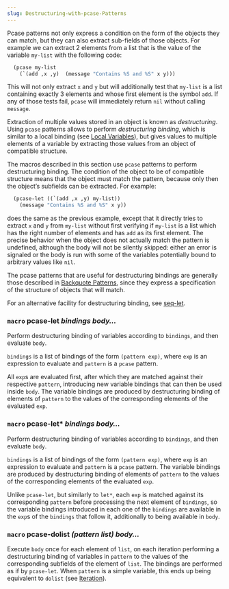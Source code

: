 ```yaml
---
slug: Destructuring-with-pcase-Patterns
---
```


Pcase patterns not only express a condition on the form of the objects they can match, but they can also extract sub-fields of those objects. For example we can extract 2 elements from a list that is the value of the variable `my-list` with the following code:

```lisp
  (pcase my-list
    (`(add ,x ,y)  (message "Contains %S and %S" x y)))
```

This will not only extract `x` and `y` but will additionally test that `my-list` is a list containing exactly 3 elements and whose first element is the symbol `add`. If any of those tests fail, `pcase` will immediately return `nil` without calling `message`.

Extraction of multiple values stored in an object is known as *destructuring*. Using `pcase` patterns allows to perform *destructuring binding*, which is similar to a local binding (see [Local Variables](/docs/elisp/Local-Variables)), but gives values to multiple elements of a variable by extracting those values from an object of compatible structure.

The macros described in this section use `pcase` patterns to perform destructuring binding. The condition of the object to be of compatible structure means that the object must match the pattern, because only then the object’s subfields can be extracted. For example:

```lisp
  (pcase-let ((`(add ,x ,y) my-list))
    (message "Contains %S and %S" x y))
```

does the same as the previous example, except that it directly tries to extract `x` and `y` from `my-list` without first verifying if `my-list` is a list which has the right number of elements and has `add` as its first element. The precise behavior when the object does not actually match the pattern is undefined, although the body will not be silently skipped: either an error is signaled or the body is run with some of the variables potentially bound to arbitrary values like `nil`.

The pcase patterns that are useful for destructuring bindings are generally those described in [Backquote Patterns](/docs/elisp/Backquote-Patterns), since they express a specification of the structure of objects that will match.

For an alternative facility for destructuring binding, see [seq-let](/docs/elisp/seq_002dlet).

### <span className="tag macro">`macro`</span> **pcase-let** *bindings body…*

Perform destructuring binding of variables according to `bindings`, and then evaluate `body`.

`bindings` is a list of bindings of the form `(pattern exp)`<!-- /@w -->, where `exp` is an expression to evaluate and `pattern` is a `pcase` pattern.

All `exp`s are evaluated first, after which they are matched against their respective `pattern`, introducing new variable bindings that can then be used inside `body`. The variable bindings are produced by destructuring binding of elements of `pattern` to the values of the corresponding elements of the evaluated `exp`.

### <span className="tag macro">`macro`</span> **pcase-let\*** *bindings body…*

Perform destructuring binding of variables according to `bindings`, and then evaluate `body`.

`bindings` is a list of bindings of the form `(pattern exp)`, where `exp` is an expression to evaluate and `pattern` is a `pcase` pattern. The variable bindings are produced by destructuring binding of elements of `pattern` to the values of the corresponding elements of the evaluated `exp`.

Unlike `pcase-let`, but similarly to `let*`, each `exp` is matched against its corresponding `pattern` before processing the next element of `bindings`, so the variable bindings introduced in each one of the `bindings` are available in the `exp`s of the `bindings` that follow it, additionally to being available in `body`.

### <span className="tag macro">`macro`</span> **pcase-dolist** *(pattern list) body…*

Execute `body` once for each element of `list`, on each iteration performing a destructuring binding of variables in `pattern` to the values of the corresponding subfields of the element of `list`. The bindings are performed as if by `pcase-let`. When `pattern` is a simple variable, this ends up being equivalent to `dolist` (see [Iteration](/docs/elisp/Iteration)).
